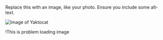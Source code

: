 Replace this with an image, like your photo. Ensure you include some alt-text.

![Image of Yaktocat](https://octodex.github.com/images/yaktocat.png)


!This is problem loading image
